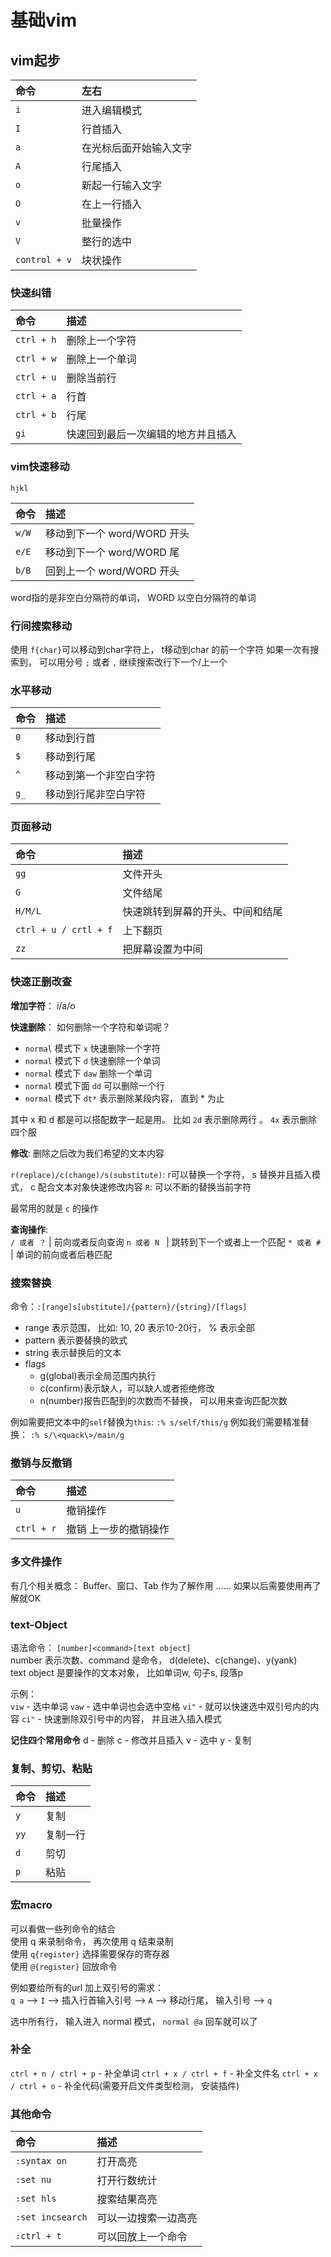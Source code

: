 # 基础vim

## vim起步

命令 | 左右
:- | :-
`i`  | 进入编辑模式
`I`  | 行首插入
`a`  | 在光标后面开始输入文字
`A`  | 行尾插入
`o`  | 新起一行输入文字
`O`  | 在上一行插入
`v`  | 批量操作
`V`  | 整行的选中
`control + v`  | 块状操作


### 快速纠错

命令 | 描述
:- |:-
`ctrl + h` | 删除上一个字符
`ctrl + w` | 删除上一个单词
`ctrl + u` | 删除当前行
`ctrl + a` | 行首
`ctrl + b` | 行尾
`gi` | 快速回到最后一次编辑的地方并且插入


### vim快速移动
`hjkl`

命令 | 描述
:- | :-
`w/W` | 移动到下一个 word/WORD 开头
`e/E` | 移动到下一个 word/WORD 尾 
`b/B` | 回到上一个 word/WORD 开头

word指的是非空白分隔符的单词， WORD 以空白分隔符的单词

### 行间搜索移动
使用 `f{char}`可以移动到char字符上， t移动到char 的前一个字符
如果一次有搜索到， 可以用分号 `;` 或者 `,` 继续搜索改行下一个/上一个


### 水平移动

命令 | 描述
:- | :-
`0` | 移动到行首
`$` | 移动到行尾
`^` | 移动到第一个非空白字符
`g_` | 移动到行尾非空白字符


### 页面移动

命令 | 描述
:- | :-
`gg` | 文件开头
`G` | 文件结尾
`H/M/L` | 快速跳转到屏幕的开头、中间和结尾
`ctrl + u / crtl + f` | 上下翻页
`zz` | 把屏幕设置为中间


### 快速正删改查
**增加字符**： i/a/o

**快速删除**： 如何删除一个字符和单词呢？
- `normal` 模式下 `x` 快速删除一个字符
- `normal` 模式下 `d` 快速删除一个单词
- `normal` 模式下 `daw` 删除一个单词
- `normal` 模式下面 `dd` 可以删除一个行
- `normal` 模式下 `dt*` 表示删除某段内容， 直到 * 为止

其中 x 和 d 都是可以搭配数字一起是用。
比如 `2d` 表示删除两行 。 `4x` 表示删除四个服 

**修改**: 删除之后改为我们希望的文本内容

`r(replace)/c(change)/s(substitute)`: r可以替换一个字符， s 替换并且插入模式， c 配合文本对象快速修改内容
`R`: 可以不断的替换当前字符

最常用的就是 `c` 的操作

**查询操作**:                       
`/ 或者 ？` | 前向或者反向查询
`n 或者 N ` | 跳转到下一个或者上一个匹配
`* 或者 # ` | 单词的前向或者后巷匹配


### 搜索替换
命令：`:[range]s[ubstitute]/{pattern}/{string}/[flags]`
- range 表示范围， 比如: 10, 20 表示10-20行， % 表示全部
- pattern 表示要替换的欧式
- string 表示替换后的文本
- flags 
    - g(global)表示全局范围内执行
    - c(confirm)表示缺人，可以缺人或者拒绝修改
    - n(number)报告匹配到的次数而不替换， 可以用来查询匹配次数

例如需要把文本中的`self`替换为`this`: `:% s/self/this/g`
例如我们需要精准替换： `:% s/\<quack\>/main/g`


### 撤销与反撤销

命令 | 描述
:- |:-
`u` | 撤销操作
`ctrl + r` | 撤销 上一步的撤销操作


### 多文件操作
有几个相关概念： Buffer、窗口、Tab
作为了解作用 ...... 如果以后需要使用再了解就OK


### text-Object
语法命令： `[number]<command>[text object]`                          
number 表示次数、command 是命令， d(delete)、c(change)、y(yank)                            
text object 是要操作的文本对象， 比如单词w, 句子s, 段落p

示例：                     
`viw` - 选中单词
`vaw` - 选中单词也会选中空格
`vi"` - 就可以快速选中双引号内的内容
`ci"` - 快速删除双引号中的内容， 并且进入插入模式

**记住四个常用命令**
d - 删除
c - 修改并且插入
v - 选中
y - 复制


### 复制、剪切、粘贴

命令 | 描述
:- |:-
`y` | 复制
`yy` | 复制一行
`d` | 剪切
`p` | 粘贴 


### 宏macro
可以看做一些列命令的结合                        
使用 q 来录制命令， 再次使用 q 结束录制                     
使用 `q{register}` 选择需要保存的寄存器                     
使用 `@{register}` 回放命令

例如要给所有的url 加上双引号的需求：                    
`q a` --> `I` --> 插入行首输入引号 -->  `A` --> 移动行尾， 输入引号 --> `q`

选中所有行， 输入进入 normal 模式， `normal @a` 回车就可以了


### 补全
`ctrl + n / ctrl + p` - 补全单词
`ctrl + x / ctrl + f` - 补全文件名
`ctrl + x / ctrl + o` - 补全代码(需要开启文件类型检测， 安装插件)


### 其他命令

命令 | 描述
:- |:-
`:syntax on` | 打开高亮
`:set nu` | 打开行数统计
`:set hls` | 搜索结果高亮
`:set incsearch` | 可以一边搜索一边高亮
`:ctrl + t` | 可以回放上一个命令











